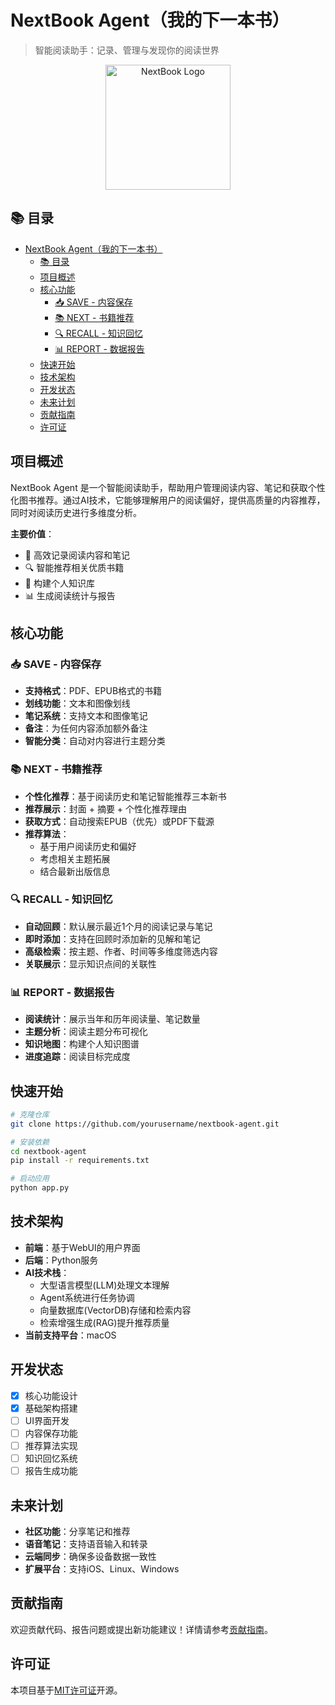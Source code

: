 # NextBook Agent（我的下一本书）

> 智能阅读助手：记录、管理与发现你的阅读世界

<p align="center">
  <img src="docs/assets/logo.png" alt="NextBook Logo" width="200"/>
</p>

## 📚 目录

- [NextBook Agent（我的下一本书）](#nextbook-agent我的下一本书)
  - [📚 目录](#-目录)
  - [项目概述](#项目概述)
  - [核心功能](#核心功能)
    - [📥 SAVE - 内容保存](#-save---内容保存)
    - [📚 NEXT - 书籍推荐](#-next---书籍推荐)
    - [🔍 RECALL - 知识回忆](#-recall---知识回忆)
    - [📊 REPORT - 数据报告](#-report---数据报告)
  - [快速开始](#快速开始)
  - [技术架构](#技术架构)
  - [开发状态](#开发状态)
  - [未来计划](#未来计划)
  - [贡献指南](#贡献指南)
  - [许可证](#许可证)

## 项目概述

NextBook Agent 是一个智能阅读助手，帮助用户管理阅读内容、笔记和获取个性化图书推荐。通过AI技术，它能够理解用户的阅读偏好，提供高质量的内容推荐，同时对阅读历史进行多维度分析。

**主要价值**：
- 📝 高效记录阅读内容和笔记
- 🔍 智能推荐相关优质书籍
- 🧠 构建个人知识库
- 📊 生成阅读统计与报告

## 核心功能

### 📥 SAVE - 内容保存

* **支持格式**：PDF、EPUB格式的书籍
* **划线功能**：文本和图像划线
* **笔记系统**：支持文本和图像笔记
* **备注**：为任何内容添加额外备注
* **智能分类**：自动对内容进行主题分类

### 📚 NEXT - 书籍推荐

* **个性化推荐**：基于阅读历史和笔记智能推荐三本新书
* **推荐展示**：封面 + 摘要 + 个性化推荐理由
* **获取方式**：自动搜索EPUB（优先）或PDF下载源
* **推荐算法**：
  * 基于用户阅读历史和偏好
  * 考虑相关主题拓展
  * 结合最新出版信息

### 🔍 RECALL - 知识回忆

* **自动回顾**：默认展示最近1个月的阅读记录与笔记
* **即时添加**：支持在回顾时添加新的见解和笔记
* **高级检索**：按主题、作者、时间等多维度筛选内容
* **关联展示**：显示知识点间的关联性

### 📊 REPORT - 数据报告

* **阅读统计**：展示当年和历年阅读量、笔记数量
* **主题分析**：阅读主题分布可视化
* **知识地图**：构建个人知识图谱
* **进度追踪**：阅读目标完成度

## 快速开始

```bash
# 克隆仓库
git clone https://github.com/yourusername/nextbook-agent.git

# 安装依赖
cd nextbook-agent
pip install -r requirements.txt

# 启动应用
python app.py
```

## 技术架构

* **前端**：基于WebUI的用户界面
* **后端**：Python服务
* **AI技术栈**：
  * 大型语言模型(LLM)处理文本理解
  * Agent系统进行任务协调
  * 向量数据库(VectorDB)存储和检索内容
  * 检索增强生成(RAG)提升推荐质量
* **当前支持平台**：macOS

## 开发状态

- [x] 核心功能设计
- [x] 基础架构搭建
- [ ] UI界面开发
- [ ] 内容保存功能
- [ ] 推荐算法实现
- [ ] 知识回忆系统
- [ ] 报告生成功能

## 未来计划

* **社区功能**：分享笔记和推荐
* **语音笔记**：支持语音输入和转录
* **云端同步**：确保多设备数据一致性
* **扩展平台**：支持iOS、Linux、Windows

## 贡献指南

欢迎贡献代码、报告问题或提出新功能建议！详情请参考[贡献指南](CONTRIBUTING.md)。

## 许可证

本项目基于[MIT许可证](LICENSE)开源。